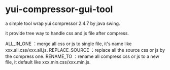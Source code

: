 yui-compressor-gui-tool
=======================

a simple tool wrap yui compressor 2.4.7 by java swing.

it provide tree way to handle css and js file after compress. 

ALL_IN_ONE ：merge all css or js to single file, it's name like xxx.all.css/xxx.all.js.
REPLACE_SOURCE ：replace all the source css or js by the compress one.
RENAME_TO  ：rename all compress css or js to a new file, it default like xxx.min.css/xxx.min.js.
